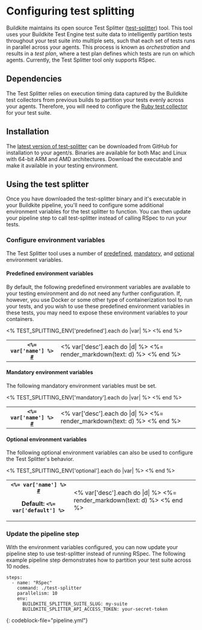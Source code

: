 # Configuring test splitting

Buildkite maintains its open source Test Splitter ([test-splitter](https://github.com/buildkite/test-splitter)) tool. This tool uses your Buildkite Test Engine test suite data to intelligently partition tests throughout your test suite into multiple sets, such that each set of tests runs in parallel across your agents. This process is known as _orchestration_ and results in a _test plan_, where a test plan defines which tests are run on which agents. Currently, the Test Splitter tool only supports RSpec.

## Dependencies

The Test Splitter relies on execution timing data captured by the Buildkite test collectors from previous builds to partition your tests evenly across your agents. Therefore, you will need to configure the [Ruby test collector](/docs/test-engine/ruby-collectors) for your test suite.

## Installation

The [latest version of test-splitter](https://github.com/buildkite/test-splitter/releases) can be downloaded from GitHub for installation to your agent/s. Binaries are available for both Mac and Linux with 64-bit ARM and AMD architectures. Download the executable and make it available in your testing environment.

## Using the test splitter

Once you have downloaded the test-splitter binary and it's executable in your Buildkite pipeline, you'll need to configure some additional environment variables for the test splitter to function. You can then update your pipeline step to call test-splitter instead of calling RSpec to run your tests.

### Configure environment variables

The Test Splitter tool uses a number of [predefined](#predefined-environment-variables), [mandatory](#mandatory-environment-variables), and [optional](#optional-environment-variables) environment variables.

<a id="predefined-environment-variables"></a>

#### Predefined environment variables

By default, the following predefined environment variables are available to your testing environment and do not need any further configuration. If, however, you use Docker or some other type of containerization tool to run your tests, and you wish to use these predefined environment variables in these tests, you may need to expose these environment variables to your containers.

<table class="Docs__attribute__table">
  <tbody>
    <% TEST_SPLITTING_ENV['predefined'].each do |var| %>
      <tr id="<%= var['name'] %>">
        <th>
          <code><%= var['name'] %> <a class="Docs__attribute__link" href="#<%= var['name'] %>">#</a></code>
        </th>
        <td>
          <% var['desc'].each do |d| %>
              <%= render_markdown(text: d) %>
          <% end %>
        </td>
      </tr>
    <% end %>
  </tbody>
</table>

<a id="mandatory-environment-variables"></a>

#### Mandatory environment variables

The following mandatory environment variables must be set.

<table class="Docs__attribute__table">
  <tbody>
    <% TEST_SPLITTING_ENV['mandatory'].each do |var| %>
      <tr id="<%= var['name'] %>">
        <th>
          <code><%= var['name'] %> <a class="Docs__attribute__link" href="#<%= var['name'] %>">#</a></code>
        </th>
        <td>
          <% var['desc'].each do |d| %>
            <%= render_markdown(text: d) %>
          <% end %>
        </td>
      </tr>
    <% end %>
  </tbody>
</table>

<a id="optional-environment-variables"></a>

#### Optional environment variables

The following optional environment variables can also be used to configure the Test Splitter's behavior.

<table class="Docs__attribute__table">
  <tbody>
    <% TEST_SPLITTING_ENV['optional'].each do |var| %>
      <tr id="<%= var['name'] %>">
        <th>
          <code><%= var['name'] %> <a class="Docs__attribute__link" href="#<%= var['name'] %>">#</a></code>
          <p class="Docs__attribute__env-var">
            <strong>Default</strong>:
            <code><%= var['default'] %></code>
          </p>
        </th>
        <td>
          <% var['desc'].each do |d| %>
            <%= render_markdown(text: d) %>
          <% end %>
        </td>
      </tr>
    <% end %>
  </tbody>
</table>


### Update the pipeline step

With the environment variables configured, you can now update your pipeline step to use test-splitter instead of running RSpec. The following example pipeline step demonstrates how to partition your test suite across 10 nodes.

```
steps:
  - name: "RSpec"
    command: ./test-splitter
    parallelism: 10
    env:
      BUILDKITE_SPLITTER_SUITE_SLUG: my-suite
      BUILDKITE_SPLITTER_API_ACCESS_TOKEN: your-secret-token
```
{: codeblock-file="pipeline.yml"}
